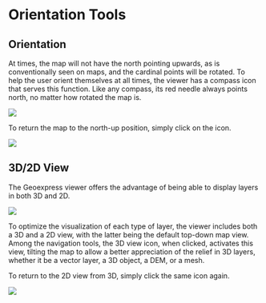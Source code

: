 # Orientation Tools

## Orientation

At times, the map will not have the north pointing upwards, as is conventionally seen on maps, and the cardinal points will be rotated. To help the user orient themselves at all times, the viewer has a compass icon that serves this function. Like any compass, its red needle always points north, no matter how rotated the map is. 

![](../images/orientacion1.png)

To return the map to the north-up position, simply click on the icon. 

![](../images/orientacion2.png)

## 3D/2D View

The Geoexpress viewer offers the advantage of being able to display layers in both 3D and 2D. 

![](../images/3d-2d_1.png)

To optimize the visualization of each type of layer, the viewer includes both a 3D and a 2D view, with the latter being the default top-down map view. Among the navigation tools, the 3D view icon, when clicked, activates this view, tilting the map to allow a better appreciation of the relief in 3D layers, whether it be a vector layer, a 3D object, a DEM, or a mesh. 

To return to the 2D view from 3D, simply click the same icon again.

![](../images/3d-2d.png)
